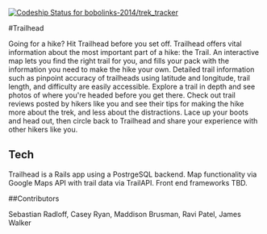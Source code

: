
[ ![Codeship Status for bobolinks-2014/trek_tracker](https://www.codeship.io/projects/4a535fe0-1676-0132-5f85-2e35c05e22b1/status)](https://www.codeship.io/projects/33875)

#Trailhead

Going for a hike? Hit Trailhead before you set off. Trailhead offers vital information about the most important part of a hike: the Trail. An interactive map lets you find the right trail for you, and fills your pack with the information you need to make the hike your own. Detailed trail information such as pinpoint accuracy of trailheads using latitude and longitude, trail length, and difficulty are easily accessible. Explore a trail in depth and see photos of where you're headed before you get there. Check out trail reviews posted by hikers like you and see their tips for making the hike more about the trek, and  less about the distractions. Lace up your boots and head out, then circle back to Trailhead and share your experience with other hikers like you.

## Tech

Trailhead is a Rails app using a PostrgeSQL backend. Map functionality via Google Maps API with trail data via TrailAPI. Front end frameworks TBD.

##Contributors

Sebastian Radloff, Casey Ryan, Maddison Brusman, Ravi Patel, James Walker

